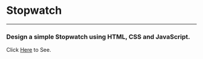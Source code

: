 # Stopwatch

---

### Design a simple Stopwatch using HTML, CSS and JavaScript.

Click [Here]() to See.
